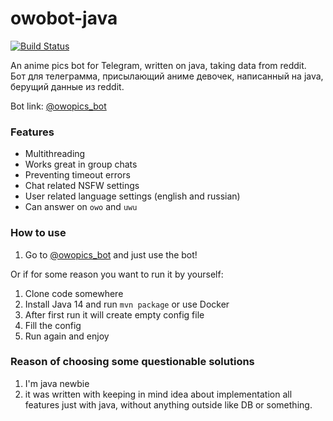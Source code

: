 # owobot-java
[![Build Status](https://travis-ci.com/ASPIRINswag/owobot-java.svg?branch=master)](https://travis-ci.com/ASPIRINswag/owobot-java)

An anime pics bot for Telegram, written on java, taking data from reddit.   
Бот для телеграмма, присылающий аниме девочек, написанный на java, берущий данные из reddit.

Bot link:  [@owopics_bot](https://t.me/owopics_bot)

### Features
* Multithreading
* Works great in group chats
* Preventing timeout errors
* Chat related NSFW settings
* User related language settings (english and russian)
* Can answer on `owo` and `uwu`

### How to use
1. Go to [@owopics_bot](https://t.me/owopics_bot) and just use the bot!

Or if for some reason you want to run it by yourself:

1. Clone code somewhere
2. Install Java 14 and run `mvn package` or use Docker
3. After first run it will create empty config file
4. Fill the config
5. Run again and enjoy

### Reason of choosing some questionable solutions

1. I'm java newbie
2. it was written with keeping in mind idea about implementation all features just with java, without anything outside
   like DB or something.
